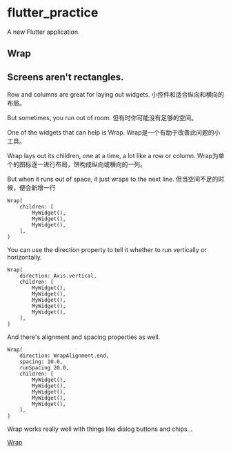 # flutter_practice

A new Flutter application.

## Wrap



## Screens aren't rectangles.

Row and columns are great for laying out widgets.
小控件和适合纵向和横向的布局。

But sometimes, you run out of room.
但有时你可能没有足够的空间。

One of the widgets that can help is Wrap.
Wrap是一个有助于改善此问题的小工具。

Wrap lays out its children, one at a time, a lot like a row or column.
Wrap为单个的图标逐一进行布局，饼构成纵向或横向的一列。

But when it runs out of space, it just wraps to the next line.
但当空间不足的时候，便会新增一行

```
Wrap(
    children: [
        MyWidget(),
        MyWidget(),
        MyWidget(),
    ],
)
```
You can use the direction property to tell it whether to run vertically or horizontally.

```
Wrap(
    direction: Axis.vertical,
    children: [
        MyWidget(),
        MyWidget(),
        MyWidget(),
        MyWidget(),
        MyWidget(),
    ],
)
```

And there's alignment and spacing properties as well.


```
Wrap(
    direction: WrapAlignment.end,
    spacing: 10.0,
    runSpacing 20.0,
    children: [
        MyWidget(),
        MyWidget(),
        MyWidget(),
        MyWidget(),
        MyWidget(),
    ],
)
```

Wrap works really well with things like dialog buttons and chips...

[Wrap](https://api.flutter.dev/flutter/widgets/Wrap-class.html)
